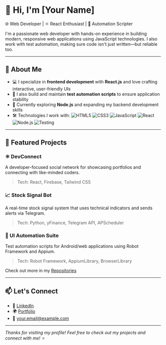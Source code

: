 # 👋 Hi, I'm [Your Name]

🌐 Web Developer | ⚛️ React Enthusiast | 🤖 Automation Scripter

I'm a passionate web developer with hands-on experience in building modern, responsive web applications using JavaScript technologies. I also work with test automation, making sure code isn't just written—but reliable too.

---

## 🚀 About Me

- 💻 I specialize in **frontend development** with **React.js** and love crafting interactive, user-friendly UIs
- 🧪 I also build and maintain **test automation scripts** to ensure application stability
- 🌱 Currently exploring **Node.js** and expanding my backend development skills
- 🛠️ Technologies I work with:
  ![HTML5](https://img.shields.io/badge/HTML5-E34F26?style=flat&logo=html5&logoColor=white)
  ![CSS3](https://img.shields.io/badge/CSS3-1572B6?style=flat&logo=css3&logoColor=white)
  ![JavaScript](https://img.shields.io/badge/JavaScript-F7DF1E?style=flat&logo=javascript&logoColor=black)
  ![React](https://img.shields.io/badge/React-20232A?style=flat&logo=react&logoColor=61DAFB)
  ![Node.js](https://img.shields.io/badge/Node.js-339933?style=flat&logo=node.js&logoColor=white)
  ![Testing](https://img.shields.io/badge/Test%20Automation-6c63ff?style=flat&logo=robot-framework&logoColor=white)

---

## 📂 Featured Projects

### ⚛️ DevConnect
A developer-focused social network for showcasing portfolios and connecting with like-minded coders.  
> Tech: React, Firebase, Tailwind CSS

### 📈 Stock Signal Bot
A real-time stock signal system that uses technical indicators and sends alerts via Telegram.  
> Tech: Python, yFinance, Telegram API, APScheduler

### 🧪 UI Automation Suite
Test automation scripts for Android/web applications using Robot Framework and Appium.  
> Tech: Robot Framework, AppiumLibrary, BrowserLibrary

Check out more in my [Repositories](https://github.com/yourusername?tab=repositories)

---

## 📫 Let's Connect

- 🔗 [LinkedIn](https://linkedin.com/in/rohankumar-webdev)
- 🌍 [Portfolio]([https://yourportfolio.com](https://statuesque-marzipan-e8e079.netlify.app/))
- 📧 [your.email@example.com](mailto:pushpakarrohan001@gmail.com)

---

_Thanks for visiting my profile! Feel free to check out my projects and connect with me! ⭐_
